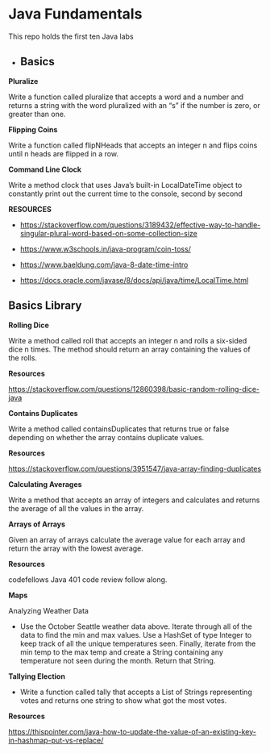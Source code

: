 # Java Fundamentals

This repo holds the first ten Java labs

- ## Basics

**Pluralize**

Write a function called pluralize that accepts a word and a number and returns a string with the word pluralized with an “s” if the number is zero, or greater than one.

**Flipping Coins**

Write a function called flipNHeads that accepts an integer n and flips coins until n heads are flipped in a row.

**Command Line Clock**

Write a method clock that uses Java’s built-in LocalDateTime object to constantly print out the current time to the console, second by second

**RESOURCES**

- https://stackoverflow.com/questions/3189432/effective-way-to-handle-singular-plural-word-based-on-some-collection-size

- https://www.w3schools.in/java-program/coin-toss/

- https://www.baeldung.com/java-8-date-time-intro

- https://docs.oracle.com/javase/8/docs/api/java/time/LocalTime.html

## Basics Library

**Rolling Dice**

Write a method called roll that accepts an integer n and rolls a six-sided dice n times. The method should return an array containing the values of the rolls.

**Resources**

https://stackoverflow.com/questions/12860398/basic-random-rolling-dice-java

**Contains Duplicates**

Write a method called containsDuplicates that returns true or false depending on whether the array contains duplicate values.

**Resources**

https://stackoverflow.com/questions/3951547/java-array-finding-duplicates

**Calculating Averages**

Write a method that accepts an array of integers and calculates and returns the average of all the values in the array.

**Arrays of Arrays**

Given an array of arrays calculate the average value for each array and return the array with the lowest average.

**Resources**

codefellows Java 401 code review follow along.

**Maps**

Analyzing Weather Data

- Use the October Seattle weather data above. Iterate through all of the data to find the min and max values. Use a HashSet of type Integer to keep track of all the unique temperatures seen. Finally, iterate from the min temp to the max temp and create a String containing any temperature not seen during the month. Return that String.

**Tallying Election**

- Write a function called tally that accepts a List of Strings representing votes and returns one string to show what got the most votes.

**Resources**

https://thispointer.com/java-how-to-update-the-value-of-an-existing-key-in-hashmap-put-vs-replace/
